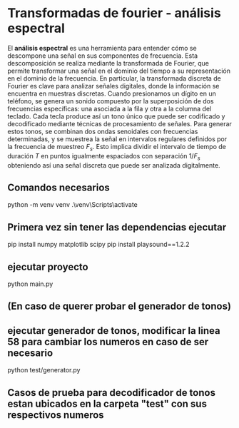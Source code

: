 # Transformadas de fourier - análisis espectral

El **análisis espectral** es una herramienta para entender cómo se descompone una señal en sus componentes de frecuencia. Esta descomposición se realiza mediante la transformada de Fourier, que permite transformar una señal en el dominio del tiempo a su representación en el dominio de la frecuencia. En particular, la transformada discreta de Fourier es clave para analizar señales digitales, donde la información se encuentra en muestras discretas. Cuando presionamos un dígito en un teléfono, se genera un sonido compuesto por la superposición de dos frecuencias específicas: una asociada a la fila y otra a la columna del teclado. Cada tecla produce así un tono único que puede ser codificado y decodificado mediante técnicas de procesamiento de señales. Para generar estos tonos, se combinan dos ondas senoidales con frecuencias determinadas, y se muestrea la señal en intervalos regulares definidos por la frecuencia de muestreo $F_s$. Esto implica dividir el intervalo de tiempo de duración $T$ en puntos igualmente espaciados con separación $1/F_s$ obteniendo así una señal discreta que puede ser analizada digitalmente.

## Comandos necesarios

python -m venv venv
.\venv\Scripts\activate

## Primera vez sin tener las dependencias ejecutar

pip install numpy matplotlib scipy
pip install playsound==1.2.2

## ejecutar proyecto

python main.py

## (En caso de querer probar el generador de tonos) 
## ejecutar generador de tonos, modificar la linea 58 para cambiar los numeros en caso de ser necesario

python test/generator.py

## Casos de prueba para decodificador de tonos estan ubicados en la carpeta "test" con sus respectivos numeros

